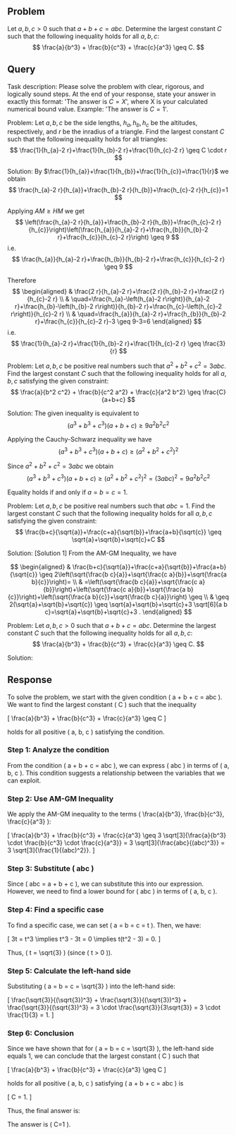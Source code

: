 ## Problem

Let $a, b, c > 0$ such that $a + b + c = abc$. Determine the largest constant $C$ such that the following inequality holds for all $a, b, c$:
$$
\frac{a}{b^3} + \frac{b}{c^3} + \frac{c}{a^3} \geq C.
$$

## Query

Task description: Please solve the problem with clear, rigorous, and logically sound steps. At the end of your response, state your answer in exactly this format: 'The answer is $C=X$', where X is your calculated numerical bound value. Example: 'The answer is $C=1$'.



Problem: Let $a, b, c$ be the side lengths, $h_{a}, h_{b}, h_{c}$ be the altitudes, respectively, and $r$ be the inradius of a triangle. Find the largest constant $C$ such that the following inequality holds for all triangles:
$$
\frac{1}{h_{a}-2 r}+\frac{1}{h_{b}-2 r}+\frac{1}{h_{c}-2 r} \geq C \cdot r
$$

Solution: By $\frac{1}{h_{a}}+\frac{1}{h_{b}}+\frac{1}{h_{c}}=\frac{1}{r}$ we obtain
$$
\frac{h_{a}-2 r}{h_{a}}+\frac{h_{b}-2 r}{h_{b}}+\frac{h_{c}-2 r}{h_{c}}=1
$$

Applying $A M \geq H M$ we get
$$
\left(\frac{h_{a}-2 r}{h_{a}}+\frac{h_{b}-2 r}{h_{b}}+\frac{h_{c}-2 r}{h_{c}}\right)\left(\frac{h_{a}}{h_{a}-2 r}+\frac{h_{b}}{h_{b}-2 r}+\frac{h_{c}}{h_{c}-2 r}\right) \geq 9
$$
i.e.
$$
\frac{h_{a}}{h_{a}-2 r}+\frac{h_{b}}{h_{b}-2 r}+\frac{h_{c}}{h_{c}-2 r} \geq 9
$$

Therefore
$$
\begin{aligned}
& \frac{2 r}{h_{a}-2 r}+\frac{2 r}{h_{b}-2 r}+\frac{2 r}{h_{c}-2 r} \\
& \quad=\frac{h_{a}-\left(h_{a}-2 r\right)}{h_{a}-2 r}+\frac{h_{b}-\left(h_{b}-2 r\right)}{h_{b}-2 r}+\frac{h_{c}-\left(h_{c}-2 r\right)}{h_{c}-2 r} \\
& \quad=\frac{h_{a}}{h_{a}-2 r}+\frac{h_{b}}{h_{b}-2 r}+\frac{h_{c}}{h_{c}-2 r}-3 \geq 9-3=6
\end{aligned}
$$
i.e.
$$
\frac{1}{h_{a}-2 r}+\frac{1}{h_{b}-2 r}+\frac{1}{h_{c}-2 r} \geq \frac{3}{r}
$$



Problem: Let $a, b, c$ be positive real numbers such that $a^2 + b^2 + c^2 = 3abc$. Find the largest constant $C$ such that the following inequality holds for all $a, b, c$ satisfying the given constraint:
$$
\frac{a}{b^2 c^2} + \frac{b}{c^2 a^2} + \frac{c}{a^2 b^2} \geq \frac{C}{a+b+c}
$$

Solution: The given inequality is equivalent to
$$
\left(a^{3}+b^{3}+c^{3}\right)(a+b+c) \geq 9 a^{2} b^{2} c^{2}
$$

Applying the Cauchy-Schwarz inequality we have
$$
\left(a^{3}+b^{3}+c^{3}\right)(a+b+c) \geq\left(a^{2}+b^{2}+c^{2}\right)^{2}
$$

Since $a^{2}+b^{2}+c^{2}=3 a b c$ we obtain
$$
\left(a^{3}+b^{3}+c^{3}\right)(a+b+c) \geq\left(a^{2}+b^{2}+c^{2}\right)^{2}=(3 a b c)^{2}=9 a^{2} b^{2} c^{2}
$$

Equality holds if and only if $a=b=c=1$.



Problem: Let $a, b, c$ be positive real numbers such that $a b c = 1$. Find the largest constant $C$ such that the following inequality holds for all $a, b, c$ satisfying the given constraint:
$$
\frac{b+c}{\sqrt{a}}+\frac{c+a}{\sqrt{b}}+\frac{a+b}{\sqrt{c}} \geq \sqrt{a}+\sqrt{b}+\sqrt{c}+C
$$

Solution: [Solution 1]
From the AM-GM Inequality, we have

$$
\begin{aligned}
& \frac{b+c}{\sqrt{a}}+\frac{c+a}{\sqrt{b}}+\frac{a+b}{\sqrt{c}} \geq 2\left(\sqrt{\frac{b c}{a}}+\sqrt{\frac{c a}{b}}+\sqrt{\frac{a b}{c}}\right)= \\
& =\left(\sqrt{\frac{b c}{a}}+\sqrt{\frac{c a}{b}}\right)+\left(\sqrt{\frac{c a}{b}}+\sqrt{\frac{a b}{c}}\right)+\left(\sqrt{\frac{a b}{c}}+\sqrt{\frac{b c}{a}}\right) \geq \\
& \geq 2(\sqrt{a}+\sqrt{b}+\sqrt{c}) \geq \sqrt{a}+\sqrt{b}+\sqrt{c}+3 \sqrt[6]{a b c}=\sqrt{a}+\sqrt{b}+\sqrt{c}+3 .
\end{aligned}
$$

Problem: Let $a, b, c > 0$ such that $a + b + c = abc$. Determine the largest constant $C$ such that the following inequality holds for all $a, b, c$:
$$
\frac{a}{b^3} + \frac{b}{c^3} + \frac{c}{a^3} \geq C.
$$

Solution:

## Response

To solve the problem, we start with the given condition \( a + b + c = abc \). We want to find the largest constant \( C \) such that the inequality 

\[
\frac{a}{b^3} + \frac{b}{c^3} + \frac{c}{a^3} \geq C
\]

holds for all positive \( a, b, c \) satisfying the condition.

### Step 1: Analyze the condition

From the condition \( a + b + c = abc \), we can express \( abc \) in terms of \( a, b, c \). This condition suggests a relationship between the variables that we can exploit.

### Step 2: Use AM-GM Inequality

We apply the AM-GM inequality to the terms \( \frac{a}{b^3}, \frac{b}{c^3}, \frac{c}{a^3} \):

\[
\frac{a}{b^3} + \frac{b}{c^3} + \frac{c}{a^3} \geq 3 \sqrt[3]{\frac{a}{b^3} \cdot \frac{b}{c^3} \cdot \frac{c}{a^3}} = 3 \sqrt[3]{\frac{abc}{(abc)^3}} = 3 \sqrt[3]{\frac{1}{(abc)^2}}.
\]

### Step 3: Substitute \( abc \)

Since \( abc = a + b + c \), we can substitute this into our expression. However, we need to find a lower bound for \( abc \) in terms of \( a, b, c \).

### Step 4: Find a specific case

To find a specific case, we can set \( a = b = c = t \). Then, we have:

\[
3t = t^3 \implies t^3 - 3t = 0 \implies t(t^2 - 3) = 0.
\]

Thus, \( t = \sqrt{3} \) (since \( t > 0 \)). 

### Step 5: Calculate the left-hand side

Substituting \( a = b = c = \sqrt{3} \) into the left-hand side:

\[
\frac{\sqrt{3}}{(\sqrt{3})^3} + \frac{\sqrt{3}}{(\sqrt{3})^3} + \frac{\sqrt{3}}{(\sqrt{3})^3} = 3 \cdot \frac{\sqrt{3}}{3\sqrt{3}} = 3 \cdot \frac{1}{3} = 1.
\]

### Step 6: Conclusion

Since we have shown that for \( a = b = c = \sqrt{3} \), the left-hand side equals 1, we can conclude that the largest constant \( C \) such that 

\[
\frac{a}{b^3} + \frac{b}{c^3} + \frac{c}{a^3} \geq C
\]

holds for all positive \( a, b, c \) satisfying \( a + b + c = abc \) is 

\[
C = 1.
\]

Thus, the final answer is:

The answer is \( C=1 \).